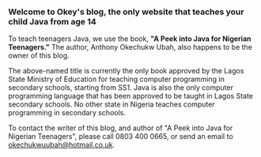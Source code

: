 ### Welcome to Okey's blog, the only website that teaches your child Java from age 14

To teach teenagers Java, we use the book, **"A Peek into Java for Nigerian Teenagers."** The author, Anthony Okechukw Ubah, also happens to be the owner of this blog. 

The above-named title is currently the only book approved by the Lagos State Ministry of Education for teaching computer programming in secondary schools, starting from SS1. Java is also the only computer programming language that has been approved to be taught in Lagos State secondary schools. No other state in Nigeria teaches computer programming in secondary schools.

To contact the writer of this blog, and author of "A Peek into Java for Nigerian Teenagers", please call 0803 400 0665, or send an email to okechukwuubah@hotmail.co.uk.
